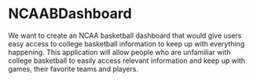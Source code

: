 # NCAABDashboard
We want to create an NCAA basketball dashboard that would give users easy access to college basketball information to keep up with everything happening.
This application will allow people who are unfamiliar with college basketball to easily access relevant information and keep up with games, their favorite
teams and players. 
